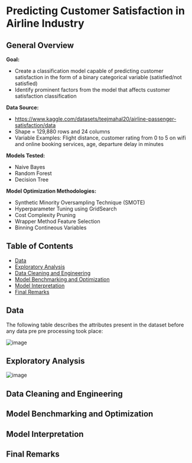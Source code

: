 #  Predicting Customer Satisfaction in Airline Industry


## General Overview
**Goal:**
- Create a classification model capable of predicting customer satisfaction in the form of a binary categorical variable (satisfied/not satisfied)
- Identify prominent factors from the model that affects customer satisfaction classification

**Data Source:**
- https://www.kaggle.com/datasets/teejmahal20/airline-passenger-satisfaction/data
- Shape = 129,880 rows and 24 columns
- Variable Examples: Flight distance, customer rating from 0 to 5 on wifi and online booking services, age, departure delay in minutes

**Models Tested:**
- Naive Bayes
- Random Forest
- Decision Tree

**Model Optimization Methodologies:**
- Synthetic Minority Oversampling Technique (SMOTE)
- Hyperparameter Tuning using GridSearch
- Cost Complexity Pruning
- Wrapper Method Feature Selection
- Binning Contineous Variables


## Table of Contents 
- [Data](#data)
- [Exploratory Analysis](#exploratory-analysis)
- [Data Cleaning and Engineering](#data-cleaning-and-engineering)
- [Model Benchmarking and Optimization](#model-benchmarking-and-optimization)
- [Model Interpretation](#model-interpretation)
- [Final Remarks](#final-remarks)

## Data

The following table describes the attributes present in the dataset before any data pre pre processing took place:

![image](https://github.com/user-attachments/assets/6577ddc0-0bab-467c-8755-716d753598c8)


## Exploratory Analysis

![image](https://github.com/user-attachments/assets/cbe9e89a-c86b-4b2e-863a-59d70a2f65b2)


## Data Cleaning and Engineering

## Model Benchmarking and Optimization


## Model Interpretation


## Final Remarks









